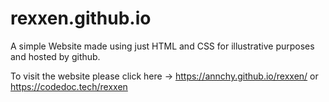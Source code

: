 # rexxen.github.io
A simple Website made using just HTML and CSS for illustrative purposes and hosted by github.


To visit the website please click here -> https://annchy.github.io/rexxen/
or https://codedoc.tech/rexxen
